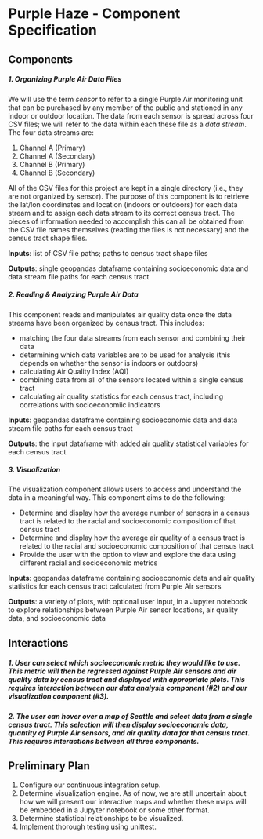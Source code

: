 # Purple Haze - Component Specification

## Components

##### 1. Organizing Purple Air Data Files
We will use the term *sensor* to refer to a single Purple Air monitoring unit that can be purchased by any member of the public and stationed in any indoor or outdoor location. The data from each sensor is spread across four CSV files; we will refer to the data within each these file as a *data stream*. The four data streams are:
1. Channel A (Primary)
2. Channel A (Secondary)
3. Channel B (Primary)
4. Channel B (Secondary)

All of the CSV files for this project are kept in a single directory (i.e., they are not organized by sensor). The purpose of this component is to retrieve the lat/lon coordinates and location (indoors or outdoors) for each data stream and to assign each data stream to its correct census tract. The pieces of information needed to accomplish this can all be obtained from the CSV file names themselves (reading the files is not necessary) and the census tract shape files. 

**Inputs**: list of CSV file paths; paths to census tract shape files

**Outputs**: single geopandas dataframe containing socioeconomic data and data stream file paths for each census tract

##### 2. Reading & Analyzing Purple Air Data
This component reads and manipulates air quality data once the data streams have been organized by census tract. This includes:
- matching the four data streams from each sensor and combining their data
- determining which data variables are to be used for analysis (this depends on whether the sensor is indoors or outdoors)
- calculating Air Quality Index (AQI)
- combining data from all of the sensors located within a single census tract
- calculating air quality statistics for each census tract, including correlations with socioeconomiic indicators

**Inputs**: geopandas dataframe containing socioeconomic data and data stream file paths for each census tract

**Outputs**: the input dataframe with added air quality statistical variables for each census tract

##### 3. Visualization
The visualization component allows users to access and understand the data in a meaningful way. This component aims to do the following:
- Determine and display how the average number of sensors in a census tract is related to the racial and socioeconomic composition of that census tract
- Determine and display how the average air quality of a census tract is related to the racial and socioeconomic composition of that census tract
- Provide the user with the option to view and explore the data using different racial and socioeconomic metrics

**Inputs**: geopandas dataframe containing socioeconomic data and air quality statistics for each census tract calculated from Purple Air sensors

**Outputs**: a variety of plots, with optional user input, in a Jupyter notebook to explore relationships between Purple Air sensor locations, air quality data, and socioeconomic data

## Interactions

##### 1. User can select which socioeconomic metric they would like to use. This metric will then be regressed against Purple Air sensors and air quality data by census tract and displayed with appropriate plots. This requires interaction between our data analysis component (#2) and our visualization component (#3).

##### 2. The user can hover over a map of Seattle and select data from a single census tract. This selection will then display socioeconomic data, quantity of Purple Air sensors, and air quality data for that census tract. This requires interactions between all three components.

## Preliminary Plan
 1. Configure our continuous integration setup. 
 2. Determine visualization engine. As of now, we are still uncertain about how we will present our interactive maps and whether these maps will be embedded in a Jupyter notebook or some other format. 
 3. Determine statistical relationships to be visualized. 
 4. Implement thorough testing using unittest. 

 
